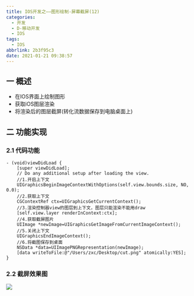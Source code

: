 ```yaml
---
title: IOS开发之——图形绘制-屏幕截屏(12)
categories:
  - 开发
  - D-移动开发
  - IOS
tags:
  - IOS
abbrlink: 2b3f95c3
date: 2021-01-21 09:38:57
---
```

## 一 概述

* 在IOS界面上绘制图形
* 获取iOS图层渲染
* 将渲染后的图层截屏(转化流数据保存到电脑桌面上)

<!--more-->

## 二 功能实现

### 2.1 代码功能

```
- (void)viewDidLoad {
    [super viewDidLoad];
    // Do any additional setup after loading the view.
    //1.开启上下文
    UIGraphicsBeginImageContextWithOptions(self.view.bounds.size, NO, 0.0);
    //2.获取上下文
    CGContextRef ctx=UIGraphicsGetCurrentContext();
    //3.渲染控制器view的图层到上下文，图层只能渲染不能用draw
    [self.view.layer renderInContext:ctx];
    //4.获取截屏图片
    UIImage *newImage=UIGraphicsGetImageFromCurrentImageContext();
    //5.关闭上下文
    UIGraphicsEndImageContext();
    //6.将截图保存到桌面
    NSData *data=UIImagePNGRepresentation(newImage);
    [data writeToFile:@"/Users/zxc/Desktop/cut.png" atomically:YES];  
}
```

### 2.2 截屏效果图

![][1]



[1]:https://cdn.jsdelivr.net/gh/PGzxc/CDN@master/blog-ios/ios-screen-cut-view.png